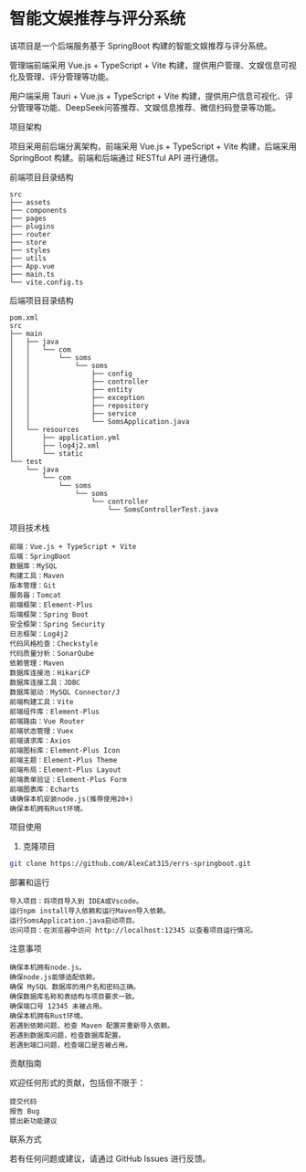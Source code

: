 # 智能文娱推荐与评分系统

该项目是一个后端服务基于 SpringBoot 构建的智能文娱推荐与评分系统。

管理端前端采用 Vue.js + TypeScript + Vite 构建，提供用户管理、文娱信息可视化及管理、评分管理等功能。

用户端采用 Tauri + Vue.js + TypeScript + Vite 构建，提供用户信息可视化、评分管理等功能、DeepSeek问答推荐、文娱信息推荐、微信扫码登录等功能。

项目架构

项目采用前后端分离架构，前端采用 Vue.js + TypeScript + Vite 构建，后端采用 SpringBoot 构建。前端和后端通过 RESTful API 进行通信。

前端项目目录结构

    src
    ├── assets
    ├── components
    ├── pages
    ├── plugins
    ├── router
    ├── store
    ├── styles
    ├── utils
    ├── App.vue
    ├── main.ts
    └── vite.config.ts

后端项目目录结构

    pom.xml
    src
    ├── main
    │   ├── java
    │   │   └── com
    │   │       └── soms
    │   │           └── soms
    │   │               ├── config
    │   │               ├── controller
    │   │               ├── entity
    │   │               ├── exception
    │   │               ├── repository
    │   │               ├── service
    │   │               └── SomsApplication.java
    │   └── resources
    │       ├── application.yml
    │       ├── log4j2.xml
    │       └── static
    └── test
        └── java
            └── com
                └── soms
                    └── soms
                        └── controller
                            └── SomsControllerTest.java




项目技术栈

    前端：Vue.js + TypeScript + Vite
    后端：SpringBoot
    数据库：MySQL
    构建工具：Maven
    版本管理：Git
    服务器：Tomcat
    前端框架：Element-Plus
    后端框架：Spring Boot
    安全框架：Spring Security
    日志框架：Log4j2
    代码风格检查：Checkstyle
    代码质量分析：SonarQube
    依赖管理：Maven
    数据库连接池：HikariCP
    数据库连接工具：JDBC
    数据库驱动：MySQL Connector/J
    前端构建工具：Vite
    前端组件库：Element-Plus
    前端路由：Vue Router
    前端状态管理：Vuex
    前端请求库：Axios
    前端图标库：Element-Plus Icon
    前端主题：Element-Plus Theme
    前端布局：Element-Plus Layout
    前端表单验证：Element-Plus Form
    前端图表库：Echarts
    请确保本机安装node.js(推荐使用20+)
    确保本机拥有Rust环境。

项目使用
1. 克隆项目


``` bash
git clone https://github.com/AlexCat315/errs-springboot.git
```




部署和运行

    导入项目：将项目导入到 IDEA或Vscode。
    运行npm install导入依赖和运行Maven导入依赖。
    运行SomsApplication.java启动项目。
    访问项目：在浏览器中访问 http://localhost:12345 以查看项目运行情况。

注意事项

    确保本机拥有node.js。
    确保node.js能够适配依赖。
    确保 MySQL 数据库的用户名和密码正确。
    确保数据库名称和表结构与项目要求一致。
    确保端口号 12345 未被占用。
    确保本机拥有Rust环境。
    若遇到依赖问题，检查 Maven 配置并重新导入依赖。
    若遇到数据库问题，检查数据库配置。
    若遇到端口问题，检查端口是否被占用。

贡献指南

欢迎任何形式的贡献，包括但不限于：

    提交代码
    报告 Bug
    提出新功能建议

联系方式

若有任何问题或建议，请通过 GitHub Issues 进行反馈。
